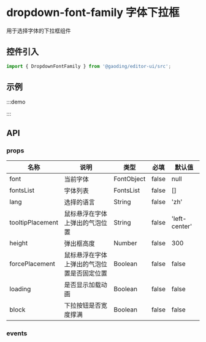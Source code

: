 # dropdown-font-family 字体下拉框

用于选择字体的下拉框组件

## 控件引入

```js
import { DropdownFontFamily } from '@gaoding/editor-ui/src';
```

## 示例

:::demo
<style lang="less">
    .demo-dropdown-font-family {
        width: 210px;
    }
</style>

<template>
    <div class="demo-dropdown-font-family">
        <eui-v2-dropdown-font-family
            block
            :font="currentFont"
            :fonts-list="fontsList"
            :lang.sync="lang"
            :height="300"
            :placeholder-height="376"
            />
    </div>

</template>

<script>

function isLimitFreeFont(font) {
    return (+font.limit_free === 1 && +font.limit_expired === 0) || font.sale_type === 1;
}

function isBusinessFont(font, platformId) {
    const { commercial, commercial_platforms: commercialPlatforms } = font;

    if(commercial === 1) {
        return commercialPlatforms === 0 || commercialPlatforms === undefined ? true : !!(platformId & commercialPlatforms);
    }

    return false;
}

export default {
    data() {
        const commercialImage = '/pages/gaoding/editor/docs/editor-ui/images/commercial.png';
        return {
            platformId: 1023,
            fontList: [],
            lang: 'zh',
            maxHeight: 0,
            currentFont: {
                'id': 332,
                'deleted': 0,
                'name': 'HYXiaoBoMeiYanTiJ',
                'alias': '汉仪晓波美妍体简',
                'family': 'HYXiaoBoMeiYanTiJ',
                'style': 'normal',
                'weight': 400,
                'ttf': 'https://st0.dancf.com/csc/3/fonts/0/20180508-135202-7.ttf',
                'woff': 'https://st0.dancf.com/csc/3/fonts/0/20180508-135202-8.woff',
                'ttf_size': 2466172,
                'woff_size': 1535024,
                'preview': {
                    'url': 'https://st0.dancf.com/csc/12/fonts/332/20190128-151312-0f73.svg',
                    'width': 510,
                    'height': 80
                },
                'platforms': 7650,
                'commercial_platforms': 2047,
                'clients': 7,
                'commercial': 1,
                'price': 0,
                'status': 1,
                'priority': 97,
                'created_at': 1528437130,
                'updated_at': 1553580198,
                'lang': 'zh',
                'sale_type': 0,
                'limit_free': 0,
                'purchase_link': '',
                'limit_expired_at': 2524579200,
                'origin_file': '',
                'limit_expired': 0,
                'tooltip': '测试',
            },
            currentFonts: [{
                'id': 332,
                'deleted': 0,
                'name': 'HYXiaoBoMeiYanTiJ',
                'alias': '汉仪晓波美妍体简',
                'family': 'HYXiaoBoMeiYanTiJ',
                'style': 'normal',
                'weight': 400,
                'ttf': 'https://st0.dancf.com/csc/3/fonts/0/20180508-135202-7.ttf',
                'woff': 'https://st0.dancf.com/csc/3/fonts/0/20180508-135202-8.woff',
                'ttf_size': 2466172,
                'woff_size': 1535024,
                'preview': {
                    'url': 'https://st0.dancf.com/csc/12/fonts/332/20190128-151312-0f73.svg',
                    'width': 510,
                    'height': 80
                },
                'platforms': 7650,
                'commercial_platforms': 2047,
                'clients': 7,
                'commercial': 1,
                'price': 0,
                'status': 1,
                'priority': 97,
                'created_at': 1528437130,
                'updated_at': 1553580198,
                'lang': 'zh',
                'sale_type': 0,
                'limit_free': 0,
                'purchase_link': '',
                'limit_expired_at': 2524579200,
                'origin_file': '',
                'limit_expired': 0,
                'tooltipPreview': {
                    url: 'https://st0.dancf.com/csc/12/fonts/332/20190128-151312-0f73.svg'
                },
                disabled: true,
                'tipIcon': commercialImage
            }, {
                'id': 331,
                'deleted': 0,
                'name': 'HYRunYuan-FEW',
                'alias': '汉仪润圆-65W',
                'family': 'HYRunYuan-65W',
                'style': 'normal',
                'weight': 600,
                'ttf': 'https://st0.dancf.com/csc/3/fonts/0/20180508-135045-4.ttf',
                'woff': 'https://st0.dancf.com/csc/3/fonts/0/20180508-135045-5.woff',
                'ttf_size': 3374068,
                'woff_size': 1906164,
                'preview': {
                    'url': 'https://st0.dancf.com/csc/12/fonts/331/20190128-151422-1372.svg',
                    'width': 300,
                    'height': 80
                },
                'platforms': 7650,
                'commercial_platforms': 2047,
                'clients': 7,
                'commercial': 1,
                'price': 0,
                'status': 1,
                'priority': 97,
                'created_at': 1528437073,
                'updated_at': 1553572966,
                'lang': 'zh',
                'sale_type': 0,
                'limit_free': 0,
                'purchase_link': '',
                'limit_expired_at': 2524579200,
                'origin_file': '',
                'limit_expired': 0,
                'tooltip': '不支持此特效',
                'tooltipClass': 'warning'
            }, {
                'id': 330,
                'deleted': 0,
                'name': 'HYJinKaiJ',
                'alias': '汉仪劲楷简',
                'family': 'HYJinKaiJ',
                'style': 'normal',
                'weight': 400,
                'ttf': 'https://st0.dancf.com/csc/3/fonts/0/20180508-134936-1.ttf',
                'woff': 'https://st0.dancf.com/csc/3/fonts/0/20180508-134936-2.woff',
                'ttf_size': 3246188,
                'woff_size': 2103840,
                'preview': {
                    'url': 'https://st0.dancf.com/csc/12/fonts/330/20190128-151535-adc3.svg',
                    'width': 324,
                    'height': 80
                },
                'platforms': 7650,
                'commercial_platforms': 2047,
                'clients': 7,
                'commercial': 1,
                'price': 0,
                'status': 1,
                'priority': 97,
                'created_at': 1528437000,
                'updated_at': 1553580211,
                'lang': 'zh',
                'sale_type': 0,
                'limit_free': 0,
                'purchase_link': '',
                'limit_expired_at': 2524579200,
                'origin_file': '',
                'limit_expired': 0
            }]
        }
    },
    computed: {
        fontsList: function() {
            const { lang } = this;
            return this.getFontsByLang(lang);
        }
    },
    created() {
        const req = new XMLHttpRequest();
        req.open('GET', '/resources/font-list.json', true);
        req.responseType = 'json';
        req.onload = () => {
            this.fontList = req.response;
        };
        req.send(null);
    },
    methods: {
        getFontsByLang(lang) {
            const { fontList, currentFonts, platformId } = this;

            const fontMap = {
                currentFonts: [],
                freeFonts: [],
                limitFreeFonts: [],
                businessFonts: []
            };


            currentFonts.forEach(font => {
                if(font.lang !== lang) {
                    return;
                }

                fontMap.currentFonts.push(font);
            });

            fontList.forEach(font => {
                if(font.lang !== lang) {
                    return;
                }

                if(isBusinessFont(font, platformId)) {
                    if(isLimitFreeFont(font)) {
                        fontMap.limitFreeFonts.push(font);
                    }
                    else {
                        fontMap.businessFonts.push(font);
                    }
                }
                else {
                    fontMap.freeFonts.push(font);
                }
            });

            return [{
                title: '当前模板字体',
                fonts: fontMap.currentFonts,
            }, {
                title: '免费字体 (可商用)',
                fonts: fontMap.freeFonts
            }, {
                title: '商业字体（限时免费商用）',
                fonts: fontMap.limitFreeFonts,
                tip: '企业版会员上线前，可免费商用并获得作品内的永久授权。',
            }, {
                title: '商业字体 (需购买授权)',
                fonts: fontMap.businessFonts,
                tip: '若需商业使用，需自行向字体公司购买版权。',
                tipUrl: 'http://www.gaoding.com/help/360'
            }];
        }
    }
}
</script>

:::

## API

### props

名称 | 说明 | 类型 | 必填 | 默认值 |
|--|--|--|--|--|
|font | 当前字体 | FontObject | false | null |
|fontsList | 字体列表 | FontsList | false | [] |
|lang | 选择的语言 | String | false | 'zh' |
|tooltipPlacement | 鼠标悬浮在字体上弹出的气泡位置 | String | false | 'left-center' |
|height| 弹出框高度 | Number | false | 300|
|forcePlacement | 鼠标悬浮在字体上弹出的气泡位置是否固定位置 | Boolean | false | false |
|loading | 是否显示加载动画 | Boolean | false | false |
| block |  下拉按钮是否宽度撑满 | Boolean | false | false |


### events

